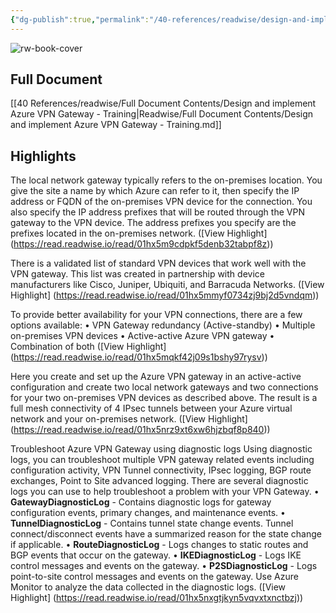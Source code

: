 ```yaml
---
{"dg-publish":true,"permalink":"/40-references/readwise/design-and-implement-azure-vpn-gateway-training/","tags":["rw/articles"]}
---
```


![rw-book-cover](https://learn.microsoft.com/en-us/media/logos/logo-ms-social.png)

## Full Document
[[40 References/readwise/Full Document Contents/Design and implement Azure VPN Gateway - Training\|Readwise/Full Document Contents/Design and implement Azure VPN Gateway - Training.md]]

## Highlights
The local network gateway typically refers to the on-premises location. You give the site a name by which Azure can refer to it, then specify the IP address or FQDN of the on-premises VPN device for the connection. You also specify the IP address prefixes that will be routed through the VPN gateway to the VPN device. The address prefixes you specify are the prefixes located in the on-premises network. ([View Highlight] (https://read.readwise.io/read/01hx5m9cdpkf5denb32tabpf8z))


There is a validated list of standard VPN devices that work well with the VPN gateway. This list was created in partnership with device manufacturers like Cisco, Juniper, Ubiquiti, and Barracuda Networks. ([View Highlight] (https://read.readwise.io/read/01hx5mmyf0734zj9bj2d5vndqm))


To provide better availability for your VPN connections, there are a few options available:
• VPN Gateway redundancy (Active-standby)
• Multiple on-premises VPN devices
• Active-active Azure VPN gateway
• Combination of both ([View Highlight] (https://read.readwise.io/read/01hx5mqkf42j09s1bshy97rysv))


Here you create and set up the Azure VPN gateway in an active-active configuration and create two local network gateways and two connections for your two on-premises VPN devices as described above. The result is a full mesh connectivity of 4 IPsec tunnels between your Azure virtual network and your on-premises network. ([View Highlight] (https://read.readwise.io/read/01hx5nrz9xt6xw6hjzbqf8p840))


Troubleshoot Azure VPN Gateway using diagnostic logs
Using diagnostic logs, you can troubleshoot multiple VPN gateway related events including configuration activity, VPN Tunnel connectivity, IPsec logging, BGP route exchanges, Point to Site advanced logging.
There are several diagnostic logs you can use to help troubleshoot a problem with your VPN Gateway.
• **GatewayDiagnosticLog** - Contains diagnostic logs for gateway configuration events, primary changes, and maintenance events.
• **TunnelDiagnosticLog** - Contains tunnel state change events. Tunnel connect/disconnect events have a summarized reason for the state change if applicable.
• **RouteDiagnosticLog** - Logs changes to static routes and BGP events that occur on the gateway.
• **IKEDiagnosticLog** - Logs IKE control messages and events on the gateway.
• **P2SDiagnosticLog** - Logs point-to-site control messages and events on the gateway.
Use Azure Monitor to analyze the data collected in the diagnostic logs. ([View Highlight] (https://read.readwise.io/read/01hx5nxgtjkyn5vqvxtxnctbzj))


